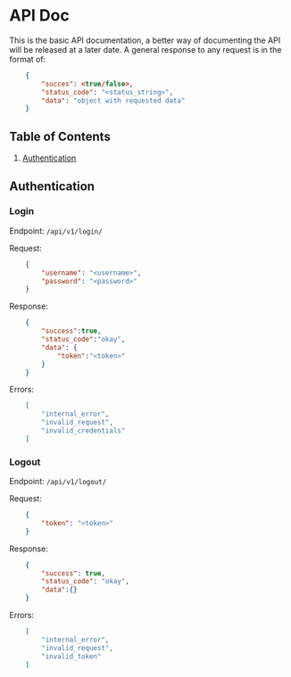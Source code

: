 # API Doc
This is the basic API documentation, a better way of documenting the API will be released at a later date. A general response to any request is in the format of:
```json
    {
        "succes": <true/false>,
        "status_code": "<status_string>",
        "data": "object with requested data"
    }
```

## Table of Contents
1. [Authentication](#authentication)
    
<a name="authentication"></a>
## Authentication
### Login

Endpoint: `/api/v1/login/`

Request: 
```json
    {
        "username": "<username>",
        "password": "<password>"
    }
```
Response:
```json
    {
        "success":true,
        "status_code":"okay",
        "data": {
            "token":"<token>"
        }
    }
```
Errors:
```json
    [
        "internal_error",
        "invalid_request",
        "invalid_credentials"
    ]
```


### Logout

Endpoint: `/api/v1/logout/`

Request:
```json
    {
        "token": "<token>"
    }
```
Response:
```json
    {
        "success": true,
        "status_code": "okay",
        "data":{}
    }
```
Errors:
```json
    [
        "internal_error",
        "invalid_request",
        "invalid_token"
    ]
```
